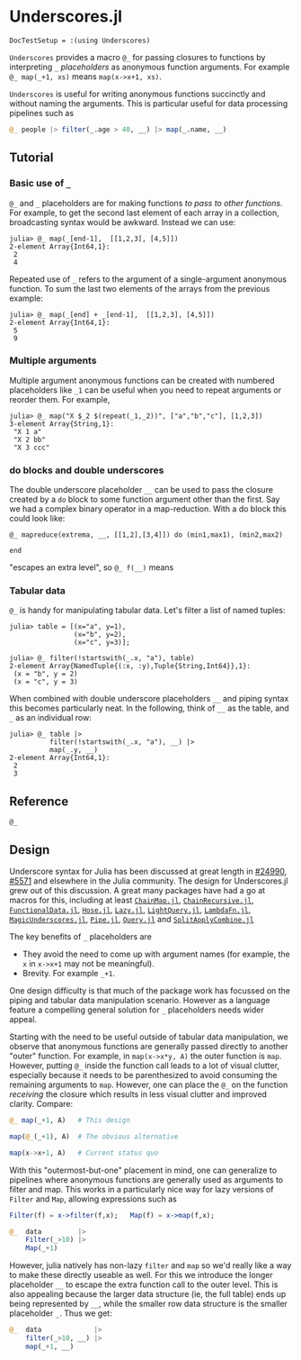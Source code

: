 # Underscores.jl

```@meta
DocTestSetup = :(using Underscores)
```

`Underscores` provides a macro `@_` for passing closures to functions by
interpreting `_` *placeholders* as anonymous function arguments. For example
`@_ map(_+1, xs)` means `map(x->x+1, xs)`.

`Underscores` is useful for writing anonymous functions succinctly and without
naming the arguments. This is particular useful for data processing pipelines
such as
```julia
@_ people |> filter(_.age > 40, __) |> map(_.name, __)
```

## Tutorial

### Basic use of `_`

`@_` and `_` placeholders are for making functions *to pass to other
functions*. For example, to get the second last element of each array in a
collection, broadcasting syntax would be awkward. Instead we can use:

```jldoctest
julia> @_ map(_[end-1],  [[1,2,3], [4,5]])
2-element Array{Int64,1}:
 2
 4
```

Repeated use of `_` refers to the argument of a single-argument anonymous
function. To sum the last two elements of the arrays from the previous example:

```jldoctest
julia> @_ map(_[end] + _[end-1],  [[1,2,3], [4,5]])
2-element Array{Int64,1}:
 5
 9
```

### Multiple arguments

Multiple argument anonymous functions can be created with numbered placeholders
like `_1` can be useful when you need to repeat arguments or reorder them. For
example,

```jldoctest
julia> @_ map("X $_2 $(repeat(_1,_2))", ["a","b","c"], [1,2,3])
3-element Array{String,1}:
 "X 1 a"
 "X 2 bb"
 "X 3 ccc"
```

### do blocks and double underscores

The double underscore placeholder `__` can be used to pass the closure created
by a `do` block to some function argument other than the first. Say we had a
complex binary operator in a map-reduction. With a do block this could look
like:

```jldoctest
@_ mapreduce(extrema, __, [[1,2],[3,4]]) do (min1,max1), (min2,max2)
    
end
```

"escapes an extra level", so `@_ f(__)` means 

### Tabular data

`@_` is handy for manipulating tabular data. Let's filter a list of named
tuples:

```jldoctest tabular
julia> table = [(x="a", y=1),
                (x="b", y=2),
                (x="c", y=3)];

julia> @_ filter(!startswith(_.x, "a"), table)
2-element Array{NamedTuple{(:x, :y),Tuple{String,Int64}},1}:
 (x = "b", y = 2)
 (x = "c", y = 3)
```

When combined with double underscore placeholders `__` and piping syntax this
becomes particularly neat. In the following, think of `__` as the table, and
`_` as an individual row:

```jldoctest tabular
julia> @_ table |>
          filter(!startswith(_.x, "a"), __) |>
          map(_.y, __)
2-element Array{Int64,1}:
 2
 3
```


## Reference

```@docs
@_
```

## Design

Underscore syntax for Julia has been discussed at great length in
[#24990](https://github.com/JuliaLang/julia/pull/24990),
[#5571](https://github.com/JuliaLang/julia/issues/5571) and elsewhere in the
Julia community. The design for Underscores.jl grew out of this discussion.
A great many packages have had a go at macros for this, including at least
[`ChainMap.jl`](https://github.com/bramtayl/ChainMap.jl),
[`ChainRecursive.jl`](https://github.com/bramtayl/ChainRecursive.jl),
[`FunctionalData.jl`](https://github.com/rened/FunctionalData.jl),
[`Hose.jl`](https://github.com/FNj/Hose.jl/),
[`Lazy.jl`](https://github.com/MikeInnes/Lazy.jl),
[`LightQuery.jl`](https://github.com/bramtayl/LightQuery.jl),
[`LambdaFn.jl`](https://github.com/haberdashPI/LambdaFn.jl),
[`MagicUnderscores.jl`](https://github.com/c42f/MagicUnderscores.jl),
[`Pipe.jl`](https://github.com/oxinabox/Pipe.jl),
[`Query.jl`](https://github.com/queryverse/Query.jl) and
[`SplitApplyCombine.jl`](https://github.com/JuliaData/SplitApplyCombine.jl)

The key benefits of `_` placeholders are
* They avoid the need to come up with argument names (for example, the `x` in
  `x->x+1` may not be meaningful).
* Brevity. For example `_+1`.

One design difficulty is that much of the package work has focussed on the
piping and tabular data manipulation scenario. However as a language feature a
compelling general solution for `_` placeholders needs wider appeal.

Starting with the need to be useful outside of tabular data manipulation, we
observe that anonymous functions are generally passed directly to another
"outer" function. For example, in `map(x->x*y, A)` the outer function is `map`.
However, putting `@_` inside the function call leads to a lot of visual
clutter, especially because it needs to be parenthesized to avoid consuming the
remaining arguments to `map`. However, one can place the `@_` on the function
*receiving* the closure which results in less visual clutter and improved
clarity. Compare:

```julia
@_ map(_+1, A)   # This design

map(@_(_+1), A)  # The obvious alternative

map(x->x+1, A)   # Current status quo
```

With this "outermost-but-one" placement in mind, one can generalize to
pipelines where anonymous functions are generally used as arguments to filter
and map. This works in a particularly nice way for lazy versions of `Filter`
and `Map`, allowing expressions such as

```julia
Filter(f) = x->filter(f,x);   Map(f) = x->map(f,x);

@_  data         |>
    Filter(_>10) |>
    Map(_+1)
```

However, julia natively has non-lazy `filter` and `map` so we'd really like a
way to make these directly useable as well. For this we introduce the longer
placeholder `__` to escape the extra function call to the outer level. This is
also appealing because the larger data structure (ie, the full table) ends up
being represented by `__`, while the smaller row data structure is the smaller
placeholder `_`. Thus we get:

```julia
@_  data             |>
    filter(_>10, __) |>
    map(_+1, __)
```
